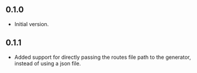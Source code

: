 ## 0.1.0

- Initial version.

## 0.1.1

- Added support for directly passing the routes file path to the generator, instead of using a json file.
